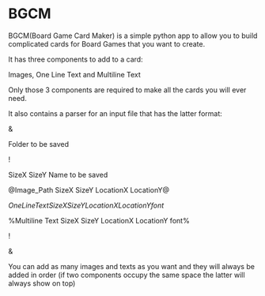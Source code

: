 # BGCM
BGCM(Board Game Card Maker) is a simple python app to allow you to build complicated cards for Board Games that you want to create.

It has three components to add to a card:

Images, One Line Text and Multiline Text

Only those 3 components are required to make all the cards you will ever need.

It also contains a parser for an input file that has the latter format:

&

Folder to be saved

!

SizeX SizeY Name to be saved

@Image_Path SizeX SizeY LocationX LocationY@

$One Line Text SizeX SizeY LocationX LocationY font$
 
%Multiline Text SizeX SizeY LocationX LocationY font%

!

&

You can add as many images and texts as you want and they will always be added in order
(if  two components occupy the same space the latter will always show on top)